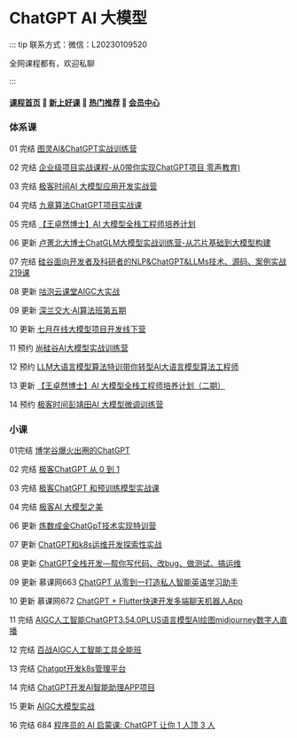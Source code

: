 # ChatGPT AI 大模型

::: tip
联系方式：微信：L20230109520

全网课程都有，欢迎私聊

:::

#### [**课程首页**](../../README.md) 💖 [**新上好课**](./xshk.md) 💖 [**热门推荐**](./rmtj.md) 💖 [**会员中心**](./vip.md)

### 体系课

01 完结 [图灵AI&ChatGPT实战训练营](https://appgpn9idwb6991.h5.xiaoeknow.com/v1/goods/goods_detail/p_6423fc52e4b0b0bc2bcf0677?fromH5=true) 

02 完结 [企业级项目实战课程-从0带你实现ChatGPT项目 零声教育)](https://ke.qq.com/course/6031074) 

03 完结 [极客时间AI 大模型应用开发实战营](https://u.geekbang.org/subject/llm) 

04 完结 [九章算法ChatGPT项目实战课](https://www.jiuzhang.com/course/150) 

05 完结 [【王卓然博士】AI 大模型全栈工程师培养计划](
https://www.zhihu.com/xen/market/remix/training/1658062407640682496?utm_campaign=zhihumarket&utm_medium=social&utm_source=wechat&utm_content=messages_share) 

06 更新  [卢菁北大博士ChatGLM大模型实战训练营-从芯片基础到大模型构建](https://app4tvrkyjd6910.h5.xiaoeknow.com/v1/goods/goods_detail/p_649bb2b3e4b0cf39e6dd99f3?type=3) 

07 完结 [硅谷面向开发者及科研者的NLP&ChatGPT&LLMs技术、源码、案例实战219课](https://appybiyrtzd9613.h5.xiaoeknow.com/v1/goods/goods_detail/p_62277327e4b066e9608d08ba)

08 更新 [咕泡云课堂AIGC大实战](https://ke.gupaoedu.cn/course/vip/2101)

09 更新 [深兰交大·AI算法班第五期](http://ai.aijdjy.com/index.html) 

10 更新 [七月在线大模型项目开发线下营](https://www.julyedu.com/course/getDetail/490)

11 预约 [尚硅谷AI大模型实战训练营](http://www.atguigu.com/ai/)

12 预约 [LLM大语言模型算法特训带你转型AI大语言模型算法工程师](https://class.imooc.com/sale/llm)

13 更新 [【王卓然博士】AI 大模型全栈工程师培养计划（二期）](https://www.zhihu.com/education/training/course-detail/1666833802491203584)

14 预约 [极客时间彭靖田AI 大模型微调训练营](https://u.geekbang.org/subject/finetuning)

### 小课

01完结 [博学谷爆火出圈的ChatGPT](https://www.boxuegu.com/live/detail-5593.html)

02 完结 [极客ChatGPT 从 0 到 1](https://time.geekbang.org/opencourse/videointro/100541101)

03 完结 [极客ChatGPT 和预训练模型实战课](https://time.geekbang.org/opencourse/videointro/100541201)

04 完结 [极客AI 大模型之美](https://time.geekbang.org/column/intro/100541001)

06 更新 [炼数成金ChatGpT技术实现特训营](http://www.dataguru.cn/bootcamp-41.html)

07 更新 [ChatGPT和k8s运维开发探索性实战](https://www.jtthink.com/course/212)

08 更新 [ChatGPT全栈开发—帮你写代码、改bug、做测试、搞运维](https://mp.weixin.qq.com/s/3eN-EFjMB5dqOJp2S9ZdFg)

09 更新 慕课网663 [ChatGPT 从零到一打造私人智能英语学习助手](https://coding.imooc.com/class/663.html)

10 更新 慕课网672 [ChatGPT + Flutter快速开发多端聊天机器人App](https://coding.imooc.com/class/672.html)

11 完结 [AIGC人工智能ChatGPT3.54.0PLUS语言模型AI绘图midjourney数字人直播](https://edu.51cto.com/course/34033.html)

12 完结 [百战AIGC人工智能工具全能班](https://www.itbaizhan.com/stages/id/42)

13 完结 [Chatgpt开发k8s管理平台](https://edu.51cto.com/course/33969.html)

14 完结 [ChatGPT开发AI智能助理APP项目](https://edu.51cto.com/course/33498.html)

15 更新 [AIGC大模型实战](https://www.boxuegu.com/course/outline-5647.html)

16 完结 684 [程序员的 AI 启蒙课: ChatGPT 让你 1 人顶 3 人](https://coding.imooc.com/class/684.html)